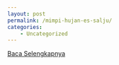 ```yaml
---
layout: post
permalink: /mimpi-hujan-es-salju/
categories:
    - Uncategorized
---
```


[Baca Selengkapnya](/03)